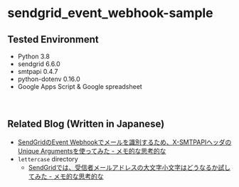 # sendgrid_event_webhook-sample

## Tested Environment

- Python 3.8
- sendgrid 6.6.0
- smtpapi 0.4.7
- python-dotenv 0.16.0
- Google Apps Script & Google spreadsheet

　  

## Related Blog (Written in Japanese)

- [SendGridのEvent Webhookでメールを識別するため、X-SMTPAPIヘッダのUnique Argumentsを使ってみた - メモ的な思考的な](https://thinkami.hatenablog.com/entry/2021/03/28/215504)
- `lettercase` directory
  - [SendGridでは、受信者メールアドレスの大文字小文字はどうなるか試してみた - メモ的な思考的な](https://thinkami.hatenablog.com/entry/2021/03/30/002318)